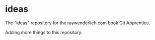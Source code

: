 # ideas
The "ideas" repository for the raywenderlich.com book Git Apprentice.

Adding more things to this repository.
